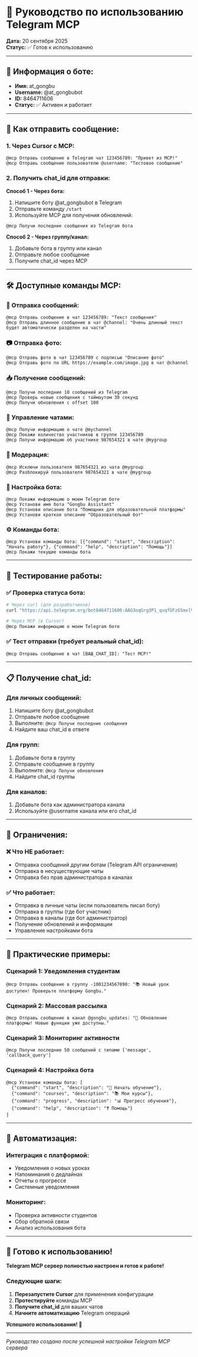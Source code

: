 # 📱 Руководство по использованию Telegram MCP

**Дата:** 20 сентября 2025  
**Статус:** ✅ Готов к использованию  

---

## 🤖 **Информация о боте:**

- **Имя:** at_gongbu
- **Username:** @at_gongbubot  
- **ID:** 8464711606
- **Статус:** ✅ Активен и работает

---

## 🎯 **Как отправить сообщение:**

### **1. Через Cursor с MCP:**
```
@mcp Отправь сообщение в Telegram чат 123456789: "Привет из MCP!"
@mcp Отправь сообщение пользователю @username: "Тестовое сообщение"
```

### **2. Получить chat_id для отправки:**

**Способ 1 - Через бота:**
1. Напишите боту @at_gongbubot в Telegram
2. Отправьте команду `/start`
3. Используйте MCP для получения обновлений:
```
@mcp Получи последние сообщения из Telegram бота
```

**Способ 2 - Через группу/канал:**
1. Добавьте бота в группу или канал
2. Отправьте любое сообщение
3. Получите chat_id через MCP

---

## 🛠️ **Доступные команды MCP:**

### **📨 Отправка сообщений:**
```
@mcp Отправь сообщение в чат 123456789: "Текст сообщения"
@mcp Отправь длинное сообщение в чат @channel: "Очень длинный текст будет автоматически разделен на части"
```

### **📷 Отправка фото:**
```
@mcp Отправь фото в чат 123456789 с подписью "Описание фото"
@mcp Отправь фото по URL https://example.com/image.jpg в чат @channel
```

### **📥 Получение сообщений:**
```
@mcp Получи последние 10 сообщений из Telegram
@mcp Проверь новые сообщения с таймаутом 30 секунд
@mcp Получи обновления с offset 100
```

### **👥 Управление чатами:**
```
@mcp Получи информацию о чате @mychannel
@mcp Покажи количество участников в группе 123456789
@mcp Получи информацию об участнике 987654321 в чате @mygroup
```

### **🚫 Модерация:**
```
@mcp Исключи пользователя 987654321 из чата @mygroup
@mcp Разблокируй пользователя 987654321 в чате @mygroup
```

### **🤖 Настройка бота:**
```
@mcp Покажи информацию о моем Telegram боте
@mcp Установи имя бота "Gongbu Assistant"
@mcp Установи описание бота "Помощник для образовательной платформы"
@mcp Установи краткое описание "Образовательный бот"
```

### **⚙️ Команды бота:**
```
@mcp Установи команды бота: [{"command": "start", "description": "Начать работу"}, {"command": "help", "description": "Помощь"}]
@mcp Покажи текущие команды бота
```

---

## 🔧 **Тестирование работы:**

### **✅ Проверка статуса бота:**
```bash
# Через curl (для разработчиков)
curl "https://api.telegram.org/bot8464711606:AAG3oqGrg3P1_qvqfGFzGSmxlVDjuc9_a9w/getMe"

# Через MCP (в Cursor)
@mcp Покажи информацию о моем Telegram боте
```

### **✅ Тест отправки (требует реальный chat_id):**
```
@mcp Отправь сообщение в чат [ВАШ_CHAT_ID]: "Тест MCP!"
```

---

## 📋 **Получение chat_id:**

### **Для личных сообщений:**
1. Напишите боту @at_gongbubot
2. Отправьте любое сообщение
3. Выполните: `@mcp Получи последние сообщения`
4. Найдите ваш chat_id в ответе

### **Для групп:**
1. Добавьте бота в группу
2. Отправьте сообщение в группу
3. Выполните: `@mcp Получи обновления`
4. Найдите chat_id группы

### **Для каналов:**
1. Добавьте бота как администратора канала
2. Используйте @username канала или его chat_id

---

## 🚨 **Ограничения:**

### **❌ Что НЕ работает:**
- Отправка сообщений другим ботам (Telegram API ограничение)
- Отправка в несуществующие чаты
- Отправка без прав администратора в каналах

### **✅ Что работает:**
- Отправка в личные чаты (если пользователь писал боту)
- Отправка в группы (где бот участник)
- Отправка в каналы (где бот администратор)
- Получение обновлений и информации
- Управление настройками бота

---

## 🎯 **Практические примеры:**

### **Сценарий 1: Уведомления студентам**
```
@mcp Отправь сообщение в группу -1001234567890: "📚 Новый урок доступен! Проверьте платформу Gongbu."
```

### **Сценарий 2: Массовая рассылка**
```
@mcp Отправь сообщение в канал @gongbu_updates: "🎉 Обновление платформы! Новые функции уже доступны."
```

### **Сценарий 3: Мониторинг активности**
```
@mcp Получи последние 50 сообщений с типами ['message', 'callback_query']
```

### **Сценарий 4: Настройка бота**
```
@mcp Установи команды бота: [
  {"command": "start", "description": "🚀 Начать обучение"},
  {"command": "courses", "description": "📚 Мои курсы"},
  {"command": "progress", "description": "📊 Прогресс обучения"},
  {"command": "help", "description": "❓ Помощь"}
]
```

---

## 🔄 **Автоматизация:**

### **Интеграция с платформой:**
- Уведомления о новых уроках
- Напоминания о дедлайнах
- Отчеты о прогрессе
- Системные уведомления

### **Мониторинг:**
- Проверка активности студентов
- Сбор обратной связи
- Анализ использования бота

---

## 🎉 **Готово к использованию!**

**Telegram MCP сервер полностью настроен и готов к работе!**

### **Следующие шаги:**
1. **Перезапустите Cursor** для применения конфигурации
2. **Протестируйте** команды MCP
3. **Получите chat_id** для ваших чатов
4. **Начните автоматизацию** Telegram операций

**Успешного использования! 🚀**

---

*Руководство создано после успешной настройки Telegram MCP сервера*
